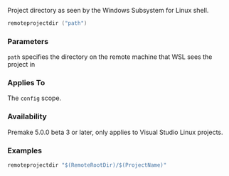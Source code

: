 Project directory as seen by the Windows Subsystem for Linux shell.

```lua
remoteprojectdir ("path")
```

### Parameters ###

`path` specifies the directory on the remote machine that WSL sees the project in

### Applies To ###

The `config` scope.

### Availability ###

Premake 5.0.0 beta 3 or later, only applies to Visual Studio Linux projects.

### Examples ###

```lua
remoteprojectdir "$(RemoteRootDir)/$(ProjectName)"
```
